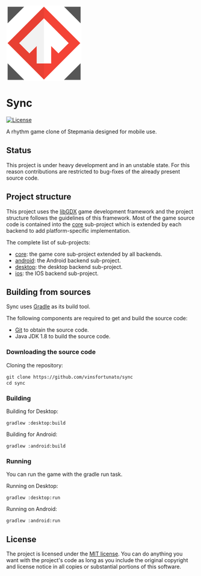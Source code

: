 [![Logo](assets/logo.png)](https://github.com/vinsfortunato/sync/)

# Sync
[![License](https://img.shields.io/badge/license-MIT-green)](https://opensource.org/licenses/MIT)

A rhythm game clone of Stepmania designed for mobile use.

## Status

This project is under heavy development and in an unstable state. For this reason contributions are
restricted to bug-fixes of the already present source code.

## Project structure

This project uses the [libGDX](https://libgdx.badlogicgames.com/) game development framework and the project
structure follows the guidelines of this framework. Most of the game source code is contained into the 
[core](core) sub-project which is extended by each backend to add platform-specific implementation. 

The complete list of sub-projects:

- [core](core): the game core sub-project extended by all backends.
- [android](android): the Android backend sub-project.
- [desktop](desktop): the desktop backend sub-project.
- [ios](ios): the IOS backend sub-project.

## Building from sources

Sync uses [Gradle](https://gradle.org/) as its build tool.

The following components are required to get and build the source code:

- [Git](https://git-scm.com/) to obtain the source code.
- Java JDK 1.8 to build the source code.

### Downloading the source code

Cloning the repository:

```shell
git clone https://github.com/vinsfortunato/sync
cd sync
```

### Building 

Building for Desktop:

```shell
gradlew :desktop:build
```

Building for Android:

```shell
gradlew :android:build
```

### Running

You can run the game with the gradle run task.

Running on Desktop:

```shell
gradlew :desktop:run
```

Running on Android:

```shell
gradlew :android:run
```

## License
The project is licensed under the [MIT license](https://opensource.org/licenses/MIT). You can do anything you
want with the project's code as long as you include the original copyright and license notice in all copies 
or substantial portions of this software.
